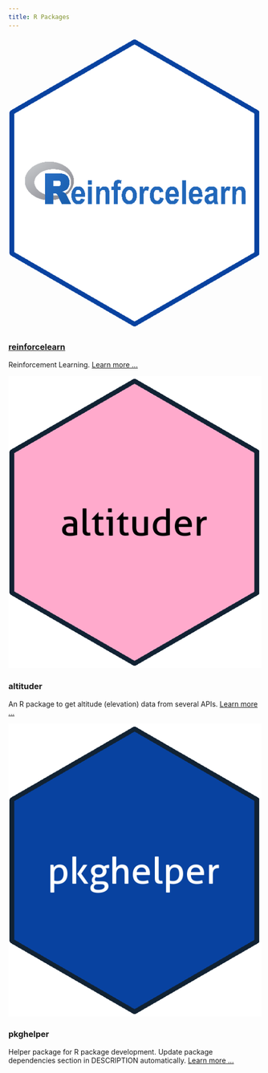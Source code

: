 ```yaml
---
title: R Packages
---
```


<div class="package-section">

<div class="packages">
  <div class="package">
    <img class="package-image" src="/images/hex-reinforcelearn.png" alt=""></img>
    <div class="package-info">
      <h3><a href="http://markusdumke.github.io/reinforcelearn">reinforcelearn</a></h3>
      <p>Reinforcement Learning. <a href="http://markusdumke.github.io/reinforcelearn" aria-hidden="true">Learn more ...</a></p>
    </div>
  </div>
  
  <div class="package">
    <img class="package-image" src="/images/hex-altituder.png" alt=""></img>
    <div class="package-info">
      <h3>altituder</h3>
      <p>An R package to get altitude (elevation) data from several APIs. <a href="https://github.com/markusdumke/altituder" aria-hidden="true">Learn more ...</a></p>
    </div>
  </div>
  
  <div class="package">
    <img class="package-image" src="/images/hex-pkghelper.png" alt=""></img>
    <div class="package-info">
      <h3>pkghelper</h3>
      <p>Helper package for R package development. Update package dependencies section in DESCRIPTION automatically. <a href="https://github.com/markusdumke/pkghelper" aria-hidden="true">Learn more ...</a></p>
    </div>
  </div>
  
</div>

